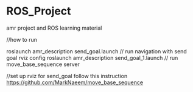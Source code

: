 # ROS_Project
amr project and ROS learning material

//how to run

roslaunch amr_description send_goal.launch // run navigation with send goal rviz config
roslaunch amr_description send_goal_1.launch // run move_base_sequence server

//set up rviz for send_goal follow this instruction
https://github.com/MarkNaeem/move_base_sequence
